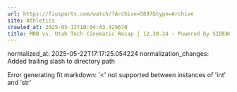 ```yaml
---
url: https://fiusports.com/watch/?Archive=5897&type=Archive
site: Athletics
crawled_at: 2025-05-13T10:04:43.429670
title: MBB vs. Utah Tech Cinematic Recap | 12.30.24 - Powered by SIDEARM Showcase - FIU Athletics
---
```

normalized_at: 2025-05-22T17:17:25.054224
normalization_changes: Added trailing slash to directory path

Error generating fit markdown: '<' not supported between instances of 'int' and 'str'